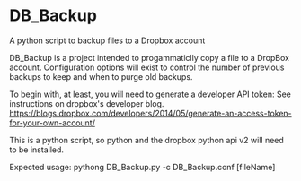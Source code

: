 # DB\_Backup
A python script to backup files to a Dropbox account

DB\_Backup is a project intended to progammaticlly copy a file to a DropBox account. Configuration options will exist to control the number of previous backups to keep and when to purge old backups.

To begin with, at least, you will need to generate a developer API token: See instructions on dropbox's developer blog. https://blogs.dropbox.com/developers/2014/05/generate-an-access-token-for-your-own-account/

This is a python script, so python and the dropbox python api v2 will need to be installed.

Expected usage:
pythong DB\_Backup.py -c DB\_Backup.conf <options> \[fileName\]
